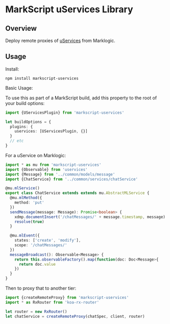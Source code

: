 MarkScript uServices Library
==

Overview
--

Deploy remote proxies of [uServices](https://github.com/christyharagan/uservices) from Marklogic.

Usage
--

Install:
```
npm install markscript-uservices
```

Basic Usage:

To use this as part of a MarkScript build, add this property to the root of your build options:

```TypeScript
import {UServicesPlugin} from 'markscript-uservices'

let buildOptions = {
  plugins: {
    uservices: [UServicesPlugin, {}]
  }
  // etc
}
```

For a uService on Marklogic:

```TypeScript
import * as mu from 'markscript-uservices'
import {Observable} from 'uservices'
import {Message} from '../common/models/message'
import {ChatService} from '../common/services/chatService'

@mu.mlService()
export class ChatService extends extends mu.AbstractMLService {
  @mu.mlMethod({
    method: 'put'
  })
  sendMessage(message: Message): Promise<boolean> {
    xdmp.documentInsert('/chatMessages/' + message.timestamp, message)
    resolve(true)
  }

  @mu.mlEvent({
    states: ['create', 'modify'],
    scope: '/chatMessages/'
  })
  messageBroadcast(): Observable<Message> {
    return this.observableFactory().map(function(doc: Doc<Message>{
      return doc.value
    })
  }
}

```

Then to proxy that to another tier:

```TypeScript
import {createRemoteProxy} from 'markscript-uservices'
import * as RxRouter from 'koa-rx-router'

let router = new RxRouter()
let chatService = createRemoteProxy(chatSpec, client, router)
```
